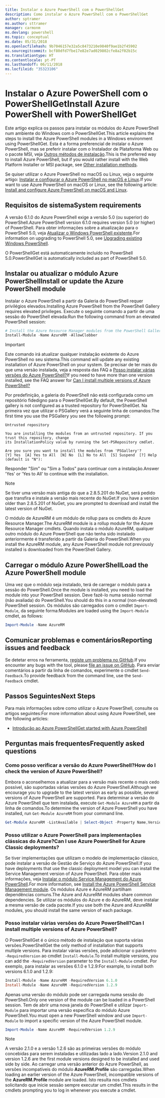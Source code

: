 ```yaml
---
title: Instalar o Azure PowerShell com o PowerShellGet
description: Como instalar o Azure PowerShell com o PowerShellGet
author: sptramer
ms.author: sttramer
manager: carmonm
ms.devlang: powershell
ms.topic: conceptual
ms.date: 05/31/2018
ms.openlocfilehash: 9b7046157e32a5c8473210e9840f9ae1b2f45902
ms.sourcegitcommit: bcf80dfd7fbe17e82e7ad029802cfe8a2f02b15c
ms.translationtype: HT
ms.contentlocale: pt-PT
ms.lasthandoff: 06/11/2018
ms.locfileid: "35323106"
---
```

# <a name="install-azure-powershell-with-powershellget"></a><span data-ttu-id="4835f-103">Instalar o Azure PowerShell com o PowerShellGet</span><span class="sxs-lookup"><span data-stu-id="4835f-103">Install Azure PowerShell with PowerShellGet</span></span>

<span data-ttu-id="4835f-104">Este artigo explica os passos para instalar os módulos do Azure PowerShell num ambiente do Windows com o PowerShellGet.</span><span class="sxs-lookup"><span data-stu-id="4835f-104">This article explains the steps to install the Azure PowerShell modules in a Windows environment using PowerShellGet.</span></span>  <span data-ttu-id="4835f-105">Esta é a forma preferencial de instalar o Azure PowerShell, mas se preferir instalar com o Instalador de Plataforma Web ou o pacote MSI, veja [Outros métodos de instalação](other-install.md).</span><span class="sxs-lookup"><span data-stu-id="4835f-105">This is the preferred way to install Azure PowerShell, but if you would rather install with the Web Platform Installer or MSI package, see [Other installation methods](other-install.md).</span></span>

<span data-ttu-id="4835f-106">Se quiser utilizar o Azure PowerShell no macOS ou Linux, veja o seguinte artigo: [Instalar e configurar o Azure PowerShell no macOS e Linux](install-azurermps-maclinux.md).</span><span class="sxs-lookup"><span data-stu-id="4835f-106">If you want to use Azure PowerShell on macOS or Linux, see the following article: [Install and configure Azure PowerShell on macOS and Linux](install-azurermps-maclinux.md).</span></span>

## <a name="system-requirements"></a><span data-ttu-id="4835f-107">Requisitos de sistema</span><span class="sxs-lookup"><span data-stu-id="4835f-107">System requirements</span></span>

<span data-ttu-id="4835f-108">A versão 6.1.0 do Azure PowerShell exige a versão 5.0 (ou superior) do PowerShell.</span><span class="sxs-lookup"><span data-stu-id="4835f-108">Azure PowerShell version 6.1.0 requires version 5.0 (or higher) of PowerShell.</span></span> <span data-ttu-id="4835f-109">Para obter informações sobre a atualização para o PowerShell 5.0, veja [Atualizar o Windows PowerShell existente](/powershell/scripting/setup/installing-windows-powershell?view=powershell-6#upgrading-existing-windows-powershell).</span><span class="sxs-lookup"><span data-stu-id="4835f-109">For information on upgrading to PowerShell 5.0, see [Upgrading existing Windows PowerShell](/powershell/scripting/setup/installing-windows-powershell?view=powershell-6#upgrading-existing-windows-powershell).</span></span>

<span data-ttu-id="4835f-110">O PowerShellGet está automaticamente incluído no PowerShell 5.0.</span><span class="sxs-lookup"><span data-stu-id="4835f-110">PowerShellGet is automatically included as part of PowerShell 5.0.</span></span>

## <a name="install-or-update-the-azure-powershell-module"></a><span data-ttu-id="4835f-111">Instalar ou atualizar o módulo Azure PowerShell</span><span class="sxs-lookup"><span data-stu-id="4835f-111">Install or update the Azure PowerShell module</span></span>

<span data-ttu-id="4835f-112">Instalar o Azure PowerShell a partir da Galeria do PowerShell requer privilégios elevados.</span><span class="sxs-lookup"><span data-stu-id="4835f-112">Installing Azure PowerShell from the PowerShell Gallery requires elevated privileges.</span></span> <span data-ttu-id="4835f-113">Execute o seguinte comando a partir de uma sessão do PowerShell elevada:</span><span class="sxs-lookup"><span data-stu-id="4835f-113">Run the following command from an elevated PowerShell session:</span></span>

```powershell
# Install the Azure Resource Manager modules from the PowerShell Gallery
Install-Module -Name AzureRM -AllowClobber
```

> [!IMPORTANT]
> <span data-ttu-id="4835f-114">Este comando irá atualizar qualquer instalação existente do Azure PowerShell no seu sistema.</span><span class="sxs-lookup"><span data-stu-id="4835f-114">This command will update any existing installation of Azure PowerShell on your system.</span></span> <span data-ttu-id="4835f-115">Se precisar de ter mais do que uma versão instalada, veja a resposta das FAQ a [Posso instalar várias versões do Azure PowerShell?](#multiple-versions)</span><span class="sxs-lookup"><span data-stu-id="4835f-115">If you need to have more than one version installed, see the FAQ answer for [Can I install multiple versions of Azure PowerShell?](#multiple-versions)</span></span>

<span data-ttu-id="4835f-116">Por predefinição, a galeria do PowerShell não está configurada como um repositório fidedigno para o PowerShellGet.</span><span class="sxs-lookup"><span data-stu-id="4835f-116">By default, the PowerShell gallery is not configured as a trusted repository for PowerShellGet.</span></span> <span data-ttu-id="4835f-117">Na primeira vez que utilizar o PSGallery verá a seguinte linha de comandos:</span><span class="sxs-lookup"><span data-stu-id="4835f-117">The first time you use the PSGallery you see the following prompt:</span></span>

```Output
Untrusted repository

You are installing the modules from an untrusted repository. If you trust this repository, change
its InstallationPolicy value by running the Set-PSRepository cmdlet.

Are you sure you want to install the modules from 'PSGallery'?
[Y] Yes  [A] Yes to All  [N] No  [L] No to All  [S] Suspend  [?] Help (default is "N"):
```

<span data-ttu-id="4835f-118">Responder "Sim" ou "Sim a Todos" para continuar com a instalação.</span><span class="sxs-lookup"><span data-stu-id="4835f-118">Answer 'Yes' or 'Yes to All' to continue with the installation.</span></span>

> [!NOTE]
> <span data-ttu-id="4835f-119">Se tiver uma versão mais antiga do que a 2.8.5.201 do NuGet, será pedido que transfira e instale a versão mais recente do NuGet.</span><span class="sxs-lookup"><span data-stu-id="4835f-119">If you have a version older than 2.8.5.201 of NuGet, you are prompted to download and install the latest version of NuGet.</span></span>

<span data-ttu-id="4835f-120">O módulo de AzureRM é um módulo de rollup para os cmdlets do Azure Resource Manager.</span><span class="sxs-lookup"><span data-stu-id="4835f-120">The AzureRM module is a rollup module for the Azure Resource Manager cmdlets.</span></span> <span data-ttu-id="4835f-121">Quando instala o módulo AzureRM, qualquer outro módulo do Azure PowerShell que não tenha sido instalado anteriormente é transferido a partir da Galeria do PowerShell.</span><span class="sxs-lookup"><span data-stu-id="4835f-121">When you install the AzureRM module, any Azure PowerShell module not previously installed is downloaded from the PowerShell Gallery.</span></span>

## <a name="load-the-azure-powershell-module"></a><span data-ttu-id="4835f-122">Carregar o módulo Azure PowerShell</span><span class="sxs-lookup"><span data-stu-id="4835f-122">Load the Azure PowerShell module</span></span>

<span data-ttu-id="4835f-123">Uma vez que o módulo seja instalado, terá de carregar o módulo para a sessão do PowerShell.</span><span class="sxs-lookup"><span data-stu-id="4835f-123">Once the module is installed, you need to load the module into your PowerShell session.</span></span> <span data-ttu-id="4835f-124">Deve fazê-lo numa sessão normal (não avaliada) do PowerShell.</span><span class="sxs-lookup"><span data-stu-id="4835f-124">You should do this in a normal (non-elevated) PowerShell session.</span></span> <span data-ttu-id="4835f-125">Os módulos são carregados com o cmdlet `Import-Module`, da seguinte forma:</span><span class="sxs-lookup"><span data-stu-id="4835f-125">Modules are loaded using the `Import-Module` cmdlet, as follows:</span></span>

```powershell
Import-Module -Name AzureRM
```

## <a name="reporting-issues-and-feedback"></a><span data-ttu-id="4835f-126">Comunicar problemas e comentários</span><span class="sxs-lookup"><span data-stu-id="4835f-126">Reporting issues and feedback</span></span>

<span data-ttu-id="4835f-127">Se detetar erros na ferramenta, [registe um problema no GitHub](https://github.com/Azure/azure-powershell/issues).</span><span class="sxs-lookup"><span data-stu-id="4835f-127">If you encounter any bugs with the tool, please [file an issue on GitHub](https://github.com/Azure/azure-powershell/issues).</span></span> <span data-ttu-id="4835f-128">Para enviar comentários a partir da linha de comandos, experimente o cmdlet `Send-Feedback`.</span><span class="sxs-lookup"><span data-stu-id="4835f-128">To provide feedback from the command line, use the `Send-Feedback` cmdlet.</span></span>

## <a name="next-steps"></a><span data-ttu-id="4835f-129">Passos Seguintes</span><span class="sxs-lookup"><span data-stu-id="4835f-129">Next Steps</span></span>

<span data-ttu-id="4835f-130">Para mais informações sobre como utilizar o Azure PowerShell, consulte os artigos seguintes:</span><span class="sxs-lookup"><span data-stu-id="4835f-130">For more information about using Azure PowerShell, see the following articles:</span></span>

* [<span data-ttu-id="4835f-131">Introdução ao Azure PowerShell</span><span class="sxs-lookup"><span data-stu-id="4835f-131">Get started with Azure PowerShell</span></span>](get-started-azureps.md)

## <a name="frequently-asked-questions"></a><span data-ttu-id="4835f-132">Perguntas mais frequentes</span><span class="sxs-lookup"><span data-stu-id="4835f-132">Frequently asked questions</span></span>

### <a id="helpmechoose"></a><span data-ttu-id="4835f-133">Como posso verificar a versão do Azure PowerShell?</span><span class="sxs-lookup"><span data-stu-id="4835f-133">How do I check the version of Azure PowerShell?</span></span>

<span data-ttu-id="4835f-134">Embora o aconselhemos a atualizar para a versão mais recente o mais cedo possível, são suportadas várias versões do Azure PowerShell.</span><span class="sxs-lookup"><span data-stu-id="4835f-134">Although we encourage you to upgrade to the latest version as early as possible, several versions of Azure PowerShell are supported.</span></span> <span data-ttu-id="4835f-135">Para determinar a versão do Azure PowerShell que tem instalada, execute `Get-Module AzureRM` a partir da linha de comandos.</span><span class="sxs-lookup"><span data-stu-id="4835f-135">To determine the version of Azure PowerShell you have installed, run `Get-Module AzureRM` from your command line.</span></span>

```powershell
Get-Module AzureRM -ListAvailable | Select-Object -Property Name,Version,Path
```

### <a name="can-i-use-azure-powershell-for-azure-classic-deployments"></a><span data-ttu-id="4835f-136">Posso utilizar o Azure PowerShell para implementações clássicas do Azure?</span><span class="sxs-lookup"><span data-stu-id="4835f-136">Can I use Azure PowerShell for Azure Classic deployments?</span></span>

<span data-ttu-id="4835f-137">Se tiver implementações que utilizam o modelo de implementação clássico, pode instalar a versão de Gestão de Serviço do Azure PowerShell.</span><span class="sxs-lookup"><span data-stu-id="4835f-137">If you have deployments that use the classic deployment model you can install the Service Management version of Azure PowerShell.</span></span> <span data-ttu-id="4835f-138">Para obter mais informações, veja [Instalar o módulo Service Management do Azure PowerShell](/powershell/azure/servicemanagement/install-azure-ps).</span><span class="sxs-lookup"><span data-stu-id="4835f-138">For more information, see [Install the Azure PowerShell Service Management module](/powershell/azure/servicemanagement/install-azure-ps).</span></span> <span data-ttu-id="4835f-139">Os módulos Azure e AzureRM partilham dependências comuns.</span><span class="sxs-lookup"><span data-stu-id="4835f-139">The Azure and AzureRM modules share common dependencies.</span></span> <span data-ttu-id="4835f-140">Se utilizar os módulos do Azure e do AzureRM, deve instalar a mesma versão de cada pacote.</span><span class="sxs-lookup"><span data-stu-id="4835f-140">If you use both the Azure and AzureRM modules, you should install the same version of each package.</span></span>

### <a name="a-namemultiple-versionscan-i-install-multiple-versions-of-azure-powershell"></a><span data-ttu-id="4835f-141"><a name="multiple-versions"/>Posso instalar várias versões do Azure PowerShell?</span><span class="sxs-lookup"><span data-stu-id="4835f-141"><a name="multiple-versions"/>Can I install multiple versions of Azure PowerShell?</span></span>

<span data-ttu-id="4835f-142">O PowerShellGet é o único método de instalação que suporta várias versões.</span><span class="sxs-lookup"><span data-stu-id="4835f-142">PowerShellGet the only method of installation that supports multiple versions.</span></span> <span data-ttu-id="4835f-143">Para instalar várias versões, pode adicionar o parâmetro `-RequiredVersion` ao cmdlet `Install-Module`.</span><span class="sxs-lookup"><span data-stu-id="4835f-143">To install multiple versions, you can add the `-RequiredVersion` parameter to the `Install-Module` cmdlet.</span></span> <span data-ttu-id="4835f-144">Por exemplo, para instalar as versões 6.1.0 e 1.2.9:</span><span class="sxs-lookup"><span data-stu-id="4835f-144">For example, to install both versions 6.1.0 and 1.2.9:</span></span>

```powershell
Install-Module -Name AzureRM -RequiredVersion 6.1.0
Install-Module -Name AzureRM -RequiredVersion 1.2.9
```

<span data-ttu-id="4835f-145">Apenas uma versão do módulo pode ser carregada numa sessão do PowerShell.</span><span class="sxs-lookup"><span data-stu-id="4835f-145">Only one version of the module can be loaded in a PowerShell session.</span></span> <span data-ttu-id="4835f-146">Tem de abrir uma nova janela do PowerShell e utilizar `Import-Module` para importar uma versão específica do módulo Azure PowerShell.</span><span class="sxs-lookup"><span data-stu-id="4835f-146">You must open a new PowerShell window and use `Import-Module` to import a specific version of the Azure PowerShell module.</span></span>

```powershell
Import-Module -Name AzureRM -RequiredVersion 1.2.9
```

> [!NOTE]
> <span data-ttu-id="4835f-147">A versão 2.1.0 e a versão 1.2.6 são as primeiras versões do módulo concebidas para serem instaladas e utilizadas lado a lado.</span><span class="sxs-lookup"><span data-stu-id="4835f-147">Version 2.1.0 and version 1.2.6 are the first module versions designed to be installed and used side by side.</span></span> <span data-ttu-id="4835f-148">Ao carregar uma versão anterior do Azure PowerShell, as versões incompatíveis do módulo **AzureRM.Profile** são carregadas.</span><span class="sxs-lookup"><span data-stu-id="4835f-148">When loading an earlier version of the Azure PowerShell, incompatible versions of the **AzureRM.Profile** module are loaded.</span></span> <span data-ttu-id="4835f-149">Isto resulta nos cmdlets solicitando que inicie sessão sempre executar um cmdlet.</span><span class="sxs-lookup"><span data-stu-id="4835f-149">This results in the cmdlets prompting you to log in whenever you execute a cmdlet.</span></span>
